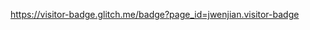 https://visitor-badge.glitch.me/badge?page_id=jwenjian.visitor-badge

<!--
**KierranFalloon/KierranFalloon** is a ✨ _special_ ✨ repository because its `README.md` (this file) appears on your GitHub profile.

